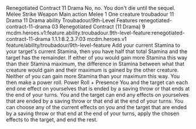 <ability>
  <name>Renegotiated Contract</name>
  <cost>11 Drama</cost>
  <flavor>No, no. You don&apos;t die until the sequel.</flavor>
  <keywords>
    <keyword>Melee</keyword>
    <keyword>Strike</keyword>
    <keyword>Weapon</keyword>
  </keywords>
  <type>Main action</type>
  <distance>Melee 1</distance>
  <target>One creature</target>
  <metadata>
    <class>troubadour</class>
    <cost>11 Drama</cost>
    <cost_amount>11</cost_amount>
    <cost_resource>Drama</cost_resource>
    <feature_type>ability</feature_type>
    <file_dpath>Troubadour/9th-Level Features</file_dpath>
    <item_id>renegotiated-contract-11-drama</item_id>
    <item_index>03</item_index>
    <item_name>Renegotiated Contract (11 Drama)</item_name>
    <level>9</level>
    <scc>mcdm.heroes.v1:feature.ability.troubadour.9th-level-feature:renegotiated-contract-11-drama</scc>
    <scdc>1.1.1:8.2.3.7:03</scdc>
    <source>mcdm.heroes.v1</source>
    <type>feature/ability/troubadour/9th-level-feature</type>
  </metadata>
  <effects>
    <effect type="mundane">Add your current Stamina to your target&apos;s current Stamina, then you have half that total Stamina and the target has the remainder. If either of you would gain more Stamina this way than their Stamina maximum, the difference in Stamina between what that creature would gain and their maximum is gained by the other creature. Neither of you can gain more Stamina than your maximum this way. You then make a power roll.</effect>
    <effect type="roll">
      <roll>Power Roll + Presence</roll>
      <t1>You and the target can each end one effect on yourselves that is ended by a saving throw or that ends at the end of your turns.</t1>
      <t2>You and the target can end any effects on yourselves that are ended by a saving throw or that end at the end of your turns.</t2>
      <t3>You can choose any of the current effects on you and the target that are ended by a saving throw or that end at the end of your turns, apply the chosen effects to the target, and end the rest.</t3>
    </effect>
  </effects>
</ability>
